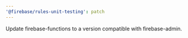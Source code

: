 ```yaml
---
'@firebase/rules-unit-testing': patch
---
```


Update firebase-functions to a version compatible with firebase-admin.
